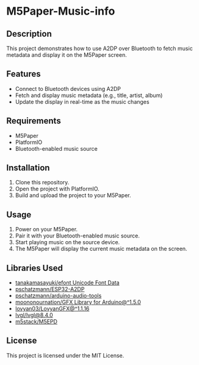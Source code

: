 # M5Paper-Music-info

## Description

This project demonstrates how to use A2DP over Bluetooth to fetch music metadata and display it on the M5Paper screen.

## Features

- Connect to Bluetooth devices using A2DP
- Fetch and display music metadata (e.g., title, artist, album)
- Update the display in real-time as the music changes

## Requirements

- M5Paper
- PlatformIO
- Bluetooth-enabled music source

## Installation

1. Clone this repository.
2. Open the project with PlatformIO.
3. Build and upload the project to your M5Paper.

## Usage

1. Power on your M5Paper.
2. Pair it with your Bluetooth-enabled music source.
3. Start playing music on the source device.
4. The M5Paper will display the current music metadata on the screen.

## Libraries Used

- [tanakamasayuki/efont Unicode Font Data](https://github.com/pschatzmann/ESP32-A2DP)
- [pschatzmann/ESP32-A2DP](https://github.com/pschatzmann/ESP32-A2DP)
- [pschatzmann/arduino-audio-tools](https://github.com/pschatzmann/arduino-audio-tools.git)
- [moononournation/GFX Library for Arduino@^1.5.0](https://github.com/moononournation/GFX_Library_for_Arduino)
- [lovyan03/LovyanGFX@^1.1.16](https://github.com/lovyan03/LovyanGFX)
- [lvgl/lvgl@8.4.0](https://github.com/lvgl/lvgl)
- [m5stack/M5EPD](https://github.com/m5stack/M5EPD)

## License

This project is licensed under the MIT License.
